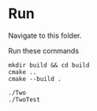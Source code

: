# Run
Navigate to this folder.

Run these commands
```
mkdir build && cd build
cmake ..
cmake --build .

./Two
./TwoTest
```